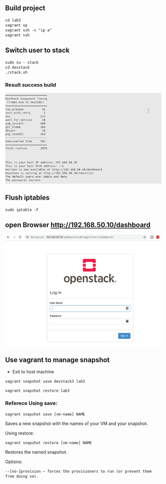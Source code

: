 ## Build project

```
cd lab3
vagrant up
vagrant ssh -c "ip a"
vagrant ssh
```

## Switch user to stack

```
sudo su - stack
cd devstack
./stack.sh
```

### Result success build

![success](./images/success.png)


## Flush iptables

```
sudo iptable -F
```

## open Browser http://192.168.50.10/dashboard

![success](./images/login.png)

## Use vagrant to manage snapshot

- Exit to host machine

```
vagrant snapshot save devstack3 lab3
```


```
vagrant snapshot restore lab3 
```

### Referece Using save:

```
vagrant snapshot save [vm-name] NAME
```

Saves a new snapshot with the names of your VM and your snapshot.

Using restore:

```
vagrant snapshot restore [vm-name] NAME
```

Restores the named snapshot.

Options:

```
--[no-]provision – forces the provisioners to run (or prevent them from doing so).
```